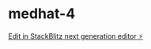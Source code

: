# medhat-4

[Edit in StackBlitz next generation editor ⚡️](https://stackblitz.com/~/github.com/yassaasalib/medhat-4)